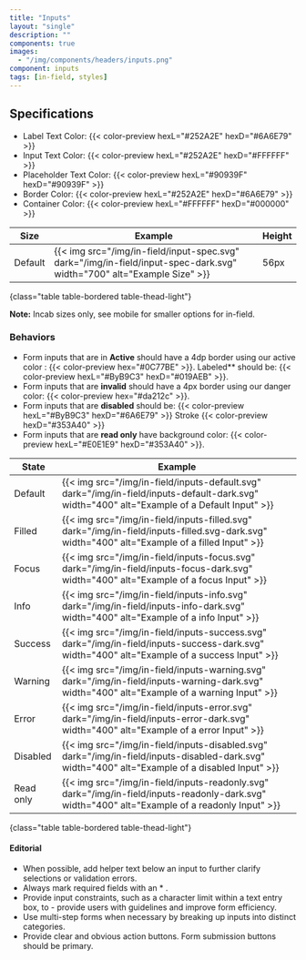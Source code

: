 ```yaml
---
title: "Inputs"
layout: "single"
description: ""
components: true
images:
  - "/img/components/headers/inputs.png"
component: inputs
tags: [in-field, styles]
---
```


## Specifications

- Label Text Color: {{< color-preview hexL="#252A2E" hexD="#6A6E79" >}}
- Input Text Color: {{< color-preview hexL="#252A2E" hexD="#FFFFFF" >}}
- Placeholder Text Color: {{< color-preview hexL="#90939F" hexD="#90939F" >}}
- Border Color: {{< color-preview hexL="#252A2E" hexD="#6A6E79" >}}
- Container Color: {{< color-preview hexL="#FFFFFF" hexD="#000000" >}}

<!-- prettier-ignore-start -->
| Size    | Example                                                                                           | Height |
| ------- | ------------------------------------------------------------------------------------------------- |--------|
| Default | {{< img src="/img/in-field/input-spec.svg" dark="/img/in-field/input-spec-dark.svg" width="700" alt="Example Size" >}}   | 56px   |
{class="table table-bordered table-thead-light"}
<!-- prettier-ignore-end -->

**Note:** Incab sizes only, see mobile for smaller options for in-field.

### Behaviors

- Form inputs that are in **Active** should have a 4dp border using our active color : {{< color-preview hex="#0C77BE" >}}. Labeled\*\* should be: {{< color-preview hexL="#ByB9C3" hexD="#019AEB" >}}.
- Form inputs that are **invalid** should have a 4px border using our danger color: {{< color-preview hex="#da212c" >}}.
- Form inputs that are **disabled** should be: {{< color-preview hexL="#ByB9C3" hexD="#6A6E79" >}} Stroke {{< color-preview hexD="#353A40" >}}
- Form inputs that are **read only** have background color: {{< color-preview hexL="#E0E1E9" hexD="#353A40" >}}.


<!-- prettier-ignore-start -->
| State     | Example                                                                                           |
| --------- | ------------------------------------------------------------------------------------------------- |
| Default   | {{< img src="/img/in-field/inputs-default.svg" dark="/img/in-field/inputs-default-dark.svg" width="400" alt="Example of a Default Input" >}}   |
| Filled    | {{< img src="/img/in-field/inputs-filled.svg" dark="/img/in-field/inputs-filled.svg-dark.svg" width="400" alt="Example of a filled Input" >}}   |
| Focus     | {{< img src="/img/in-field/inputs-focus.svg" dark="/img/in-field/inputs-focus-dark.svg" width="400" alt="Example of a focus Input" >}}       |
| Info      | {{< img src="/img/in-field/inputs-info.svg" dark="/img/in-field/inputs-info-dark.svg" width="400" alt="Example of a info Input" >}}         |
| Success   | {{< img src="/img/in-field/inputs-success.svg" dark="/img/in-field/inputs-success-dark.svg" width="400" alt="Example of a success Input" >}}   |
| Warning   | {{< img src="/img/in-field/inputs-warning.svg" dark="/img/in-field/inputs-warning-dark.svg" width="400" alt="Example of a warning Input" >}}   |
| Error     | {{< img src="/img/in-field/inputs-error.svg" dark="/img/in-field/inputs-error-dark.svg" width="400" alt="Example of a error Input" >}}       |
| Disabled  | {{< img src="/img/in-field/inputs-disabled.svg" dark="/img/in-field/inputs-disabled-dark.svg" width="400" alt="Example of a disabled Input" >}} |
| Read only | {{< img src="/img/in-field/inputs-readonly.svg" dark="/img/in-field/inputs-readonly-dark.svg" width="400" alt="Example of a readonly Input" >}} |
{class="table table-bordered table-thead-light"}
<!-- prettier-ignore-end -->

#### Editorial

- When possible, add helper text below an input to further clarify selections or validation errors.
- Always mark required fields with an \* .
- Provide input constraints, such as a character limit within a text entry box, to - provide users with guidelines and improve form efficiency.
- Use multi-step forms when necessary by breaking up inputs into distinct categories.
- Provide clear and obvious action buttons. Form submission buttons should be primary.
